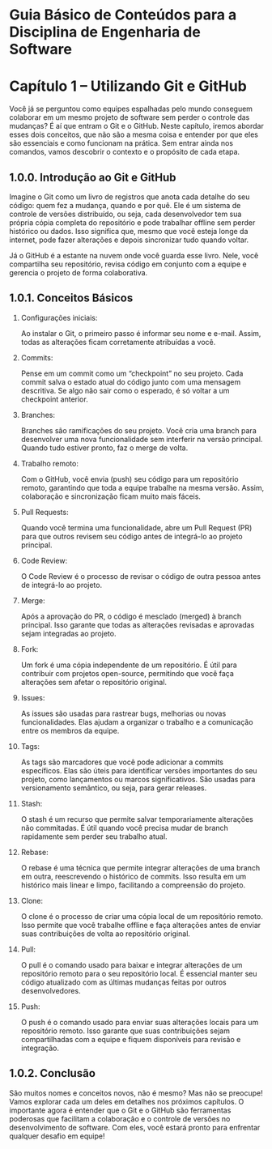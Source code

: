 # Guia Básico de Conteúdos para a Disciplina de Engenharia de Software

# Capítulo 1 – Utilizando Git e GitHub

Você já se perguntou como equipes espalhadas pelo mundo conseguem colaborar em um mesmo projeto de software sem perder o controle das mudanças? É aí que entram o Git e o GitHub. Neste capítulo, iremos abordar esses dois conceitos, que não são a mesma coisa e entender por que eles são essenciais e como funcionam na prática. Sem entrar ainda nos comandos, vamos descobrir o contexto e o propósito de cada etapa.

## 1.0.0. Introdução ao Git e GitHub

Imagine o Git como um livro de registros que anota cada detalhe do seu código: quem fez a mudança, quando e por quê. Ele é um sistema de controle de versões distribuído, ou seja, cada desenvolvedor tem sua própria cópia completa do repositório e pode trabalhar offline sem perder histórico ou dados. Isso significa que, mesmo que você esteja longe da internet, pode fazer alterações e depois sincronizar tudo quando voltar.

Já o GitHub é a estante na nuvem onde você guarda esse livro. Nele, você compartilha seu repositório, revisa código em conjunto com a equipe e gerencia o projeto de forma colaborativa.

## 1.0.1. Conceitos Básicos

1. Configurações iniciais:  

    Ao instalar o Git, o primeiro passo é informar seu nome e e-mail. Assim, todas as alterações ficam corretamente atribuídas a você.

2. Commits:  

   Pense em um commit como um “checkpoint” no seu projeto. Cada commit salva o estado atual do código junto com uma mensagem descritiva. Se algo não sair como o esperado, é só voltar a um checkpoint anterior.

3. Branches:  

   Branches são ramificações do seu projeto. Você cria uma branch para desenvolver uma nova funcionalidade sem interferir na versão principal. Quando tudo estiver pronto, faz o merge de volta.

4. Trabalho remoto:  

   Com o GitHub, você envia (push) seu código para um repositório remoto, garantindo que toda a equipe trabalhe na mesma versão. Assim, colaboração e sincronização ficam muito mais fáceis.

5. Pull Requests:

   Quando você termina uma funcionalidade, abre um Pull Request (PR) para que outros revisem seu código antes de integrá-lo ao projeto principal.

6. Code Review:

    O Code Review é o processo de revisar o código de outra pessoa antes de integrá-lo ao projeto. 

7. Merge:

   Após a aprovação do PR, o código é mesclado (merged) à branch principal. Isso garante que todas as alterações revisadas e aprovadas sejam integradas ao projeto.

8. Fork:

   Um fork é uma cópia independente de um repositório. É útil para contribuir com projetos open-source, permitindo que você faça alterações sem afetar o repositório original.

9. Issues:

   As issues são usadas para rastrear bugs, melhorias ou novas funcionalidades. Elas ajudam a organizar o trabalho e a comunicação entre os membros da equipe.

10. Tags:

    As tags são marcadores que você pode adicionar a commits específicos. Elas são úteis para identificar versões importantes do seu projeto, como lançamentos ou marcos significativos. São usadas para versionamento semântico, ou seja, para gerar releases.

11. Stash:  

    O stash é um recurso que permite salvar temporariamente alterações não commitadas. É útil quando você precisa mudar de branch rapidamente sem perder seu trabalho atual.

12. Rebase:

    O rebase é uma técnica que permite integrar alterações de uma branch em outra, reescrevendo o histórico de commits. Isso resulta em um histórico mais linear e limpo, facilitando a compreensão do projeto.

13. Clone:

    O clone é o processo de criar uma cópia local de um repositório remoto. Isso permite que você trabalhe offline e faça alterações antes de enviar suas contribuições de volta ao repositório original.

14. Pull:

    O pull é o comando usado para baixar e integrar alterações de um repositório remoto para o seu repositório local. É essencial manter seu código atualizado com as últimas mudanças feitas por outros desenvolvedores.

15. Push:

    O push é o comando usado para enviar suas alterações locais para um repositório remoto. Isso garante que suas contribuições sejam compartilhadas com a equipe e fiquem disponíveis para revisão e integração.

## 1.0.2. Conclusão

São muitos nomes e conceitos novos, não é mesmo? Mas não se preocupe! Vamos explorar cada um deles em detalhes nos próximos capítulos. O importante agora é entender que o Git e o GitHub são ferramentas poderosas que facilitam a colaboração e o controle de versões no desenvolvimento de software. Com eles, você estará pronto para enfrentar qualquer desafio em equipe!